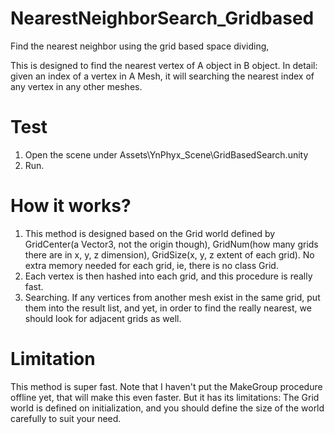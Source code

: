 # NearestNeighborSearch_Gridbased
Find the nearest neighbor using the grid based space dividing,

This is designed to find the nearest vertex of A object in B object. In detail: given an index of a vertex in A Mesh, it will searching the nearest index of any vertex in any other meshes.

# Test
  1. Open the scene under Assets\YnPhyx\_Scene\GridBasedSearch.unity
  2. Run.
  
# How it works?
  1. This method is designed based on the Grid world defined by GridCenter(a Vector3, not the origin though), GridNum(how many grids there are in x, y, z dimension), GridSize(x, y, z extent of each grid).
     No extra memory needed for each grid, ie, there is no class Grid. 
  2. Each vertex is then hashed into each grid, and this procedure is really fast.
  3. Searching. If any vertices from another mesh exist in the same grid, put them into the result list, and yet, in order to find the really nearest, we should look for adjacent grids as well.
  
# Limitation
  This method is super fast. Note that I haven't put the MakeGroup procedure offline yet, that will make this even faster.
  But it has its limitations: The Grid world is defined on initialization, and you should define the size of the world carefully to suit your need.
  
